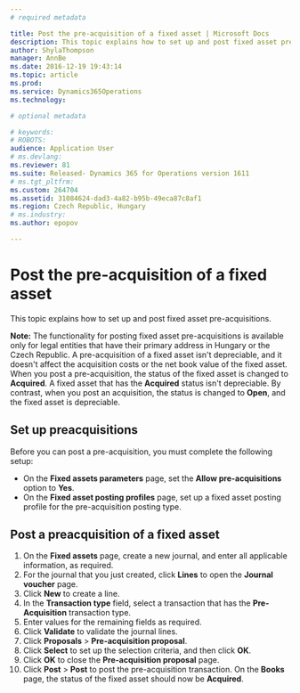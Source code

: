 ```yaml
---
# required metadata

title: Post the pre-acquisition of a fixed asset | Microsoft Docs
description: This topic explains how to set up and post fixed asset pre-acquisitions.
author: ShylaThompson
manager: AnnBe
ms.date: 2016-12-19 19:43:14
ms.topic: article
ms.prod: 
ms.service: Dynamics365Operations
ms.technology: 

# optional metadata

# keywords: 
# ROBOTS: 
audience: Application User
# ms.devlang: 
ms.reviewer: 81
ms.suite: Released- Dynamics 365 for Operations version 1611
# ms.tgt_pltfrm: 
ms.custom: 264704
ms.assetid: 31084624-dad3-4a82-b95b-49eca87c8af1
ms.region: Czech Republic, Hungary
# ms.industry: 
ms.author: epopov

---
```


# Post the pre-acquisition of a fixed asset

This topic explains how to set up and post fixed asset pre-acquisitions.

**Note:** The functionality for posting fixed asset pre-acquisitions is available only for legal entities that have their primary address in Hungary or the Czech Republic. A pre-acquisition of a fixed asset isn't depreciable, and it doesn't affect the acquisition costs or the net book value of the fixed asset. When you post a pre-acquisition, the status of the fixed asset is changed to **Acquired**. A fixed asset that has the **Acquired** status isn't depreciable. By contrast, when you post an acquisition, the status is changed to **Open**, and the fixed asset is depreciable.

## Set up preacquisitions
Before you can post a pre-acquisition, you must complete the following setup:

-   On the **Fixed assets parameters** page, set the **Allow pre-acquisitions** option to **Yes**.
-   On the **Fixed asset posting profiles** page, set up a fixed asset posting profile for the pre-acquisition posting type.

## Post a preacquisition of a fixed asset
1.  On the **Fixed assets** page, create a new journal, and enter all applicable information, as required.
2.  For the journal that you just created, click **Lines** to open the **Journal voucher** page.
3.  Click **New** to create a line.
4.  In the **Transaction type** field, select a transaction that has the **Pre-Acquisition** transaction type.
5.  Enter values for the remaining fields as required.
6.  Click **Validate** to validate the journal lines.
7.  Click **Proposals** &gt; **Pre-acquisition proposal**.
8.  Click **Select** to set up the selection criteria, and then click **OK**.
9.  Click **OK** to close the **Pre-acquisition proposal** page.
10. Click **Post** &gt; **Post** to post the pre-acquisition transaction. On the **Books** page, the status of the fixed asset should now be **Acquired**.


